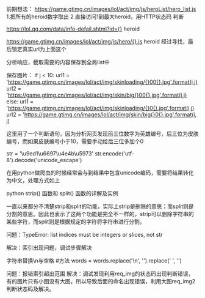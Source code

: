 前期想法：
https://game.gtimg.cn/images/lol/act/img/js/heroList/hero_list.js
1.把所有的heroid数字取出
2.直接访问1到最大heroid，用HTTP状态码 判断

https://lol.qq.com/data/info-defail.shtml?id={}        heroid

https://game.gtimg.cn/images/lol/act/img/js/hero/{}.js     heroid
经过寻找，最后锁定真实url为上面这个

分析响应，截取需要的内容保存到全局list中

保存图片：
            if j < 10:
                url1 = 'https://game.gtimg.cn/images/lol/act/img/skinloading/{}00{}.jpg'.format(i,j)
                url2 = 'https://game.gtimg.cn/images/lol/act/img/skin/big{}00{}.jpg'.format(i,j)
            else:
                url1 = 'https://game.gtimg.cn/images/lol/act/img/skinloading/{}0{}.jpg'.format(i,j)
                url2 = 'https://game.gtimg.cn/images/lol/act/img/skin/big{}0{}.jpg'.format(i, j)

这里用了一个判断语句，因为分析网页发现前三位数字为英雄编号，后三位为皮肤编号，而如果皮肤编号小于10，需要手动给后三位多加个0

str = '\u9ed1\u6697\u4e4b\u5973'
str.encode('utf-8').decode('unicode_escape')

在用python做爬虫的时候经常会与到结果中包含unicode编码，需要将结果转化为中文，处理方式如上


python strip() 函数和 split() 函数的详解及实例

一直以来都分不清楚strip和split的功能，实际上strip是删除的意思；而split则是分割的意思。因此也表示了这两个功能是完全不一样的，strip可以删除字符串的某些字符，而split则是根据规定的字符将字符串进行分割。


问题：TypeError: list indices must be integers or slices, not str

解决：索引出现问题，调试步骤解决


字符串替换\n与空格
#方法
words = words.replace('\n', '').replace(' ', '')


问题：报错索引超出范围
解决：调试发现利用req_img的状态码出现判断错误，有的图片只有小图没有大图，所以导致后面的命名出现错误，利用大图req_img2判断状态码及解决。
